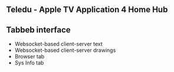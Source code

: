 Teledu - Apple TV Application 4 Home Hub
----------------------------------------

Tabbeb interface
----------------
 - Websocket-based client-server text
 - Websocket-based client-server drawings
 - Browser tab
 - Sys Info tab
